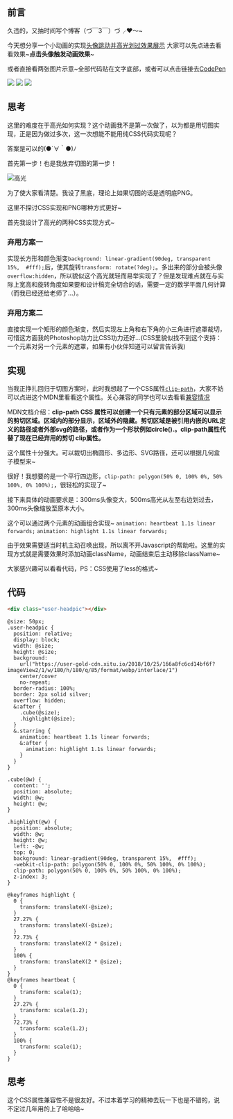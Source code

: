 ## 前言
久违的，又抽时间写个博客（づ￣3￣）づ╭❤～~

今天想分享一个小动画的实现[头像跳动并高光划过效果展示](https://codepen.io/souliz/pen/pBrVeG)
大家可以先点进去看看效果~**点击头像触发动画效果**~

或者直接看两张图片示意~全部代码贴在文字底部，或者可以点击链接去[CodePen](https://codepen.io/souliz/pen/pBrVeG)

![](https://user-gold-cdn.xitu.io/2019/5/25/16aed13a7eae60a0?w=147&h=148&f=png&s=25658)
![](https://user-gold-cdn.xitu.io/2019/5/25/16aed12d1b6697f7?w=148&h=148&f=png&s=25322)
![](https://user-gold-cdn.xitu.io/2019/5/25/16aed1435abbedbb?w=148&h=147&f=png&s=25681)

## 思考
这里的难度在于高光如何实现？这个动画我不是第一次做了，以为都是用切图实现，正是因为做过多次，这一次想能不能用纯CSS代码实现呢？

答案是可以的(●´∀｀●)ﾉ

首先第一步！也是我放弃切图的第一步！

![高光](https://user-gold-cdn.xitu.io/2019/4/13/16a16f547d30c2de?w=198&h=204&f=png&s=7123)

为了使大家看清楚。我设了黑底，理论上如果切图的话是透明底PNG。

这里不探讨CSS实现和PNG哪种方式更好~

首先我设计了高光的两种CSS实现方式~

### 弃用方案一
实现长方形和颜色渐变`background: linear-gradient(90deg, transparent 15%,  #fff);`后，使其旋转`transform: rotate(?deg);`。多出来的部分会被头像`overflow:hidden`，所以貌似这个高光就轻而易举实现了？但是发现难点就在与实际上宽高和旋转角度如果要和设计稿完全切合的话，需要一定的数学平面几何计算（而我已经还给老师了...）。

### 弃用方案二
直接实现一个矩形的颜色渐变，然后实现左上角和右下角的小三角进行遮罩裁切，可惜这方面我的Photoshop功力比CSS功力还好...(CSS里貌似找不到这个支持：一个元素对另一个元素的遮罩，如果有小伙伴知道可以留言告诉我)

## 实现

当我正挣扎回归于切图方案时，此时我想起了一个CSS属性[`clip-path`](https://developer.mozilla.org/en-US/docs/Web/CSS/clip-path)，大家不妨可以点进这个MDN里看看这个属性。关心兼容的同学也可以去看看[兼容情况](https://caniuse.com/#search=clip-path)

MDN文档介绍：**clip-path CSS 属性可以创建一个只有元素的部分区域可以显示的剪切区域。区域内的部分显示，区域外的隐藏。剪切区域是被引用内嵌的URL定义的路径或者外部svg的路径，或者作为一个形状例如circle().。clip-path属性代替了现在已经弃用的剪切 clip属性。**

这个属性十分强大。可以裁切出椭圆形、多边形、SVG路径，还可以根据几何盒子模型来~

很好！我想要的是一个平行四边形，`clip-path: polygon(50% 0, 100% 0%, 50% 100%, 0% 100%);`，很轻松的实现了~

接下来具体的动画要求是：300ms头像变大，500ms高光从左至右边划过去，300ms头像缩放至原本大小。

这个可以通过两个元素的动画组合实现~
`animation: heartbeat 1.1s linear forwards;`
`animation: highlight 1.1s linear forwards;`

由于效果需要适当时机主动召唤出现，所以离不开Javascript的帮助啦。这里的实现方式就是需要效果时添加动画className，动画结束后主动移除className~

大家感兴趣可以看看代码，PS：CSS使用了less的格式~

## 代码

```html
<div class="user-headpic"></div>
```

```less
@size: 50px;
.user-headpic {
  position: relative;
  display: block;
  width: @size;
  height: @size;
  background: 
    url("https://user-gold-cdn.xitu.io/2018/10/25/166a8fc6cd14bf6f?imageView2/1/w/180/h/180/q/85/format/webp/interlace/1")
    center/cover
    no-repeat;
  border-radius: 100%;
  border: 2px solid silver;
  overflow: hidden;
  &:after {
    .cube(@size);
    .highlight(@size);
  }
  &.starring {
    animation: heartbeat 1.1s linear forwards;
    &:after {
      animation: highlight 1.1s linear forwards;
    }
  }
}

.cube(@w) {
  content: '';
  position: absolute;
  width: @w;
  height: @w;
}

.highlight(@w) {
  position: absolute;
  width: @w;
  height: @w;
  left: -@w;
  top: 0;
  background: linear-gradient(90deg, transparent 15%,  #fff);
  -webkit-clip-path: polygon(50% 0, 100% 0%, 50% 100%, 0% 100%);
  clip-path: polygon(50% 0, 100% 0%, 50% 100%, 0% 100%);
  z-index: 3;
}

@keyframes highlight {
  0 {
    transform: translateX(-@size);
  }
  27.27% {
    transform: translateX(-@size);
  }
  72.73% {
    transform: translateX(2 * @size);
  }
  100% {
    transform: translateX(2 * @size);
  }	
}
@keyframes heartbeat {
  0 {
    transform: scale(1);
  }
  27.27% {
    transform: scale(1.2);
  }
  72.73% {
    transform: scale(1.2);
  }
  100% {
    transform: scale(1);
  }
}
```

## 思考
这个CSS属性兼容性不是很友好。不过本着学习的精神去玩一下也是不错的，说不定过几年用的上了哈哈哈~